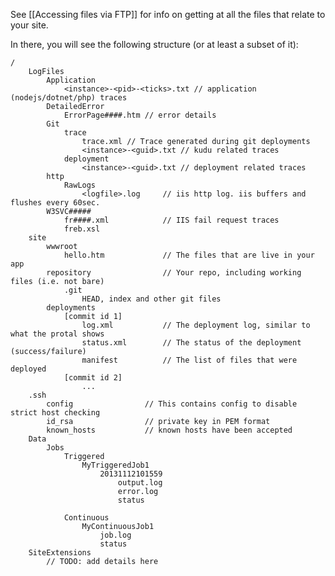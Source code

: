 See [[Accessing files via FTP]] for info on getting at all the files that relate to your site.

In there, you will see the following structure (or at least a subset of it):


    /
        LogFiles
            Application
                <instance>-<pid>-<ticks>.txt // application (nodejs/dotnet/php) traces
            DetailedError
                ErrorPage####.htm // error details
            Git
                trace
                    trace.xml // Trace generated during git deployments
                    <instance>-<guid>.txt // kudu related traces
                deployment
                    <instance>-<guid>.txt // deployment related traces
            http
                RawLogs
                    <logfile>.log     // iis http log. iis buffers and flushes every 60sec.
            W3SVC#####
                fr####.xml            // IIS fail request traces
                freb.xsl
        site
            wwwroot
                hello.htm             // The files that are live in your app
            repository                // Your repo, including working files (i.e. not bare)
                .git
                    HEAD, index and other git files
            deployments
                [commit id 1]
                    log.xml           // The deployment log, similar to what the protal shows
                    status.xml        // The status of the deployment (success/failure)
                    manifest          // The list of files that were deployed
                [commit id 2]
                    ...
        .ssh
            config                // This contains config to disable strict host checking
            id_rsa                // private key in PEM format
            known_hosts           // known hosts have been accepted
        Data
            Jobs
                Triggered
                    MyTriggeredJob1
                        20131112101559
                            output.log
                            error.log
                            status

                Continuous
                    MyContinuousJob1
                        job.log
                        status
        SiteExtensions
            // TODO: add details here